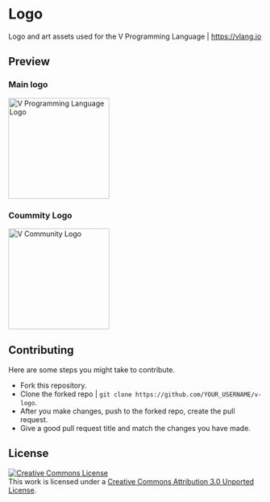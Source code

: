# Logo

Logo and art assets used for the V Programming Language | https://vlang.io

## Preview

### Main logo

  <img src="https://raw.githubusercontent.com/vlang/v-logo/master/dist/v-logo.png" title="V Programming Language Logo" alt="V Programming Language Logo" width="200">

### Coummity Logo
  <img src="https://raw.githubusercontent.com/vlang/v-logo/master/dist/v-community/v-community-logo.png" title="V Community" alt="V Community Logo" width="200">

## Contributing

Here are some steps you might take to contribute.

- Fork this repository.
- Clone the forked repo | `git clone https://github.com/YOUR_USERNAME/v-logo`.
- After you make changes, push to the forked repo, create the pull request.
- Give a good pull request title and match the changes you have made.

## License

<a rel="license" href="http://creativecommons.org/licenses/by/3.0/"><img alt="Creative Commons License" style="border-width:0" src="https://i.creativecommons.org/l/by/3.0/80x15.png" /></a><br />This work is licensed under a <a rel="license" href="http://creativecommons.org/licenses/by/3.0/">Creative Commons Attribution 3.0 Unported License</a>.
